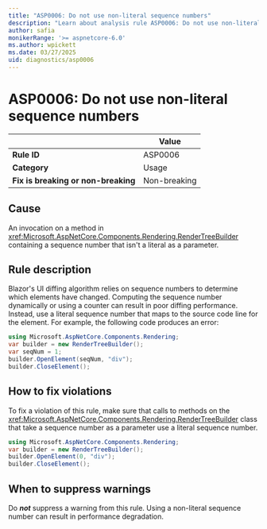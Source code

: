 ```yaml
---
title: "ASP0006: Do not use non-literal sequence numbers"
description: "Learn about analysis rule ASP0006: Do not use non-literal sequence numbers"
author: safia
monikerRange: '>= aspnetcore-6.0'
ms.author: wpickett
ms.date: 03/27/2025
uid: diagnostics/asp0006
---
```

# ASP0006: Do not use non-literal sequence numbers

|                                     | Value        |
| -                                   | -            |
| **Rule ID**                         | ASP0006      |
| **Category**                        | Usage        |
| **Fix is breaking or non-breaking** | Non-breaking |

## Cause

An invocation on a method in <xref:Microsoft.AspNetCore.Components.Rendering.RenderTreeBuilder> containing a sequence number that isn't a literal as a parameter.

## Rule description

Blazor's UI diffing algorithm relies on sequence numbers to determine which elements have changed. Computing the sequence number dynamically or using a counter can result in poor diffing performance. Instead, use a literal sequence number that maps to the source code line for the element. For example, the following code produces an error:

```csharp
using Microsoft.AspNetCore.Components.Rendering;
var builder = new RenderTreeBuilder();
var seqNum = 1;
builder.OpenElement(seqNum, "div");
builder.CloseElement();
```

## How to fix violations

To fix a violation of this rule, make sure that calls to methods on the <xref:Microsoft.AspNetCore.Components.Rendering.RenderTreeBuilder> class that take a sequence number as a parameter use a literal sequence number.

```csharp
using Microsoft.AspNetCore.Components.Rendering;
var builder = new RenderTreeBuilder();
builder.OpenElement(0, "div");
builder.CloseElement();
```

## When to suppress warnings

Do ***not*** suppress a warning from this rule. Using a non-literal sequence number can result in performance degradation.
